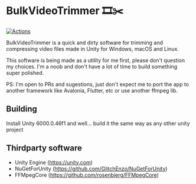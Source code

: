 # BulkVideoTrimmer 🎞️​✂️​ 
[![Actions](https://github.com/luizfern12/BulkVideoTrimmer/actions/workflows/main.yml/badge.svg)](https://github.com/luizfern12/BulkVideoTrimmer/actions/workflows/main.yml)

BulkVideoTrimmer is a quick and dirty software for trimming and compressing video files made in Unity for Windows, macOS and Linux. 

This software is being made as a utility for me first, please don't question my choices. I'm a noob and don't have a lot of time to build something super polished.

PS: I'm open to PRs and sugestions, just don't expect me to port the app to another framework like Avalonia, Flutter, etc or use another ffmpeg lib.

## Building
Install Unity 6000.0.46f1 and well... build it the same way as any other unity project

## Thirdparty software
- Unity Engine (https://unity.com)
- NuGetForUnity (https://github.com/GlitchEnzo/NuGetForUnity)
- FFMpegCore (https://github.com/rosenbjerg/FFMpegCore)
